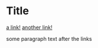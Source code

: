 # Title

[a link!](https://test2.com)
[another link!](test2.html)

some paragraph text after the links